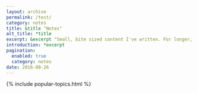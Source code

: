 ```yaml
---
layout: archive
permalink: /test/
category: notes
title: &title "Notes"
alt_title: *title
excerpt: &excerpt "Small, bite sized content I've written. For longer, more thorough writing --- peruse the [articles section](/articles)."
introduction: *excerpt
pagination: 
  enabled: true
  category: notes
date: 2016-08-26
---
```


{% include popular-topics.html %}
